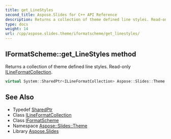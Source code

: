 ```yaml
---
title: get_LineStyles
second_title: Aspose.Slides for C++ API Reference
description: Returns a collection of theme defined line styles. Read-only ILineFormatCollection.
type: docs
weight: 14
url: /cpp/aspose.slides.theme/iformatscheme/get_linestyles/
---
```

## IFormatScheme::get_LineStyles method


Returns a collection of theme defined line styles. Read-only [ILineFormatCollection](../../ilineformatcollection/).

```cpp
virtual System::SharedPtr<ILineFormatCollection> Aspose::Slides::Theme::IFormatScheme::get_LineStyles()=0
```

## See Also

* Typedef [SharedPtr](../../../system/sharedptr/)
* Class [ILineFormatCollection](../../ilineformatcollection/)
* Class [IFormatScheme](../)
* Namespace [Aspose::Slides::Theme](../../)
* Library [Aspose.Slides](../../../)
